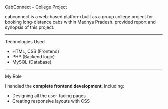 CabConnect – College Project

cabconnect is a web-based platform built as a group college project for booking long-distance cabs within Madhya Pradesh.
provided report and synopsis of this project.

---

 Technologies Used

- HTML, CSS (Frontend)
- PHP (Backend logic)
- MySQL (Database)

---

 My Role

I handled the **complete frontend development**, including:
- Designing all the user-facing pages
- Creating responsive layouts with CSS

